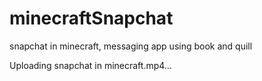 # minecraftSnapchat
snapchat in minecraft, messaging app using book and quill


Uploading snapchat in minecraft.mp4…

